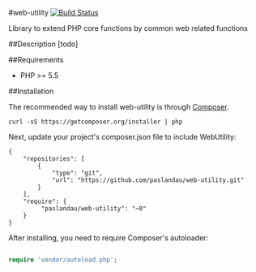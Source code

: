 #web-utility
[![Build Status](https://travis-ci.org/paslandau/web-utility.svg?branch=master)](https://travis-ci.org/paslandau/web-utility)

Library to extend PHP core functions by common web related functions

##Description
[todo]

##Requirements

- PHP >= 5.5

##Installation

The recommended way to install web-utility is through [Composer](http://getcomposer.org/).

    curl -sS https://getcomposer.org/installer | php

Next, update your project's composer.json file to include WebUtility:

    {
        "repositories": [
            {
                "type": "git",
                "url": "https://github.com/paslandau/web-utility.git"
            }
        ],
        "require": {
             "paslandau/web-utility": "~0"
        }
    }

After installing, you need to require Composer's autoloader:
```php

require 'vendor/autoload.php';
```